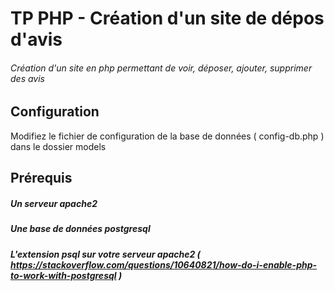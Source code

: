 # TP PHP - Création d'un site de dépos d'avis
###### Création d'un site en php permettant de voir, déposer, ajouter, supprimer des avis


## Configuration
Modifiez le fichier de configuration de la base de données ( config-db.php ) dans le dossier models

## Prérequis
##### Un serveur apache2
##### Une base de données postgresql
##### L'extension psql sur votre serveur apache2 ( https://stackoverflow.com/questions/10640821/how-do-i-enable-php-to-work-with-postgresql )
